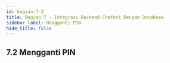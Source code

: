 ```yaml
---
id: bagian-7-2
title: Bagian 7 - Integrasi Backend Chatbot Dengan Database
sidebar_label: Mengganti PIN
hide_title: false
---
```

## 7.2 Mengganti PIN
